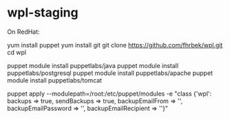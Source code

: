 # wpl-staging

On RedHat:

yum install puppet
yum install git
git clone https://github.com/fhrbek/wpl.git
cd wpl

puppet module install puppetlabs/java
puppet module install puppetlabs/postgresql
puppet module install puppetlabs/apache
puppet module install puppetlabs/tomcat

puppet apply --modulepath=/root:/etc/puppet/modules -e "class {'wpl': backups => true, sendBackups => true, backupEmailFrom => '<from>', backupEmailPassword => '<passwd>', backupEmailRecipient => '<to>'}"

